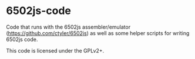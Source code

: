 # 6502js-code
Code that runs with the 6502js assembler/emulator (https://github.com/ctyler/6502js)
as well as some helper scripts for writing 6502js code.

This code is licensed under the GPLv2+.

